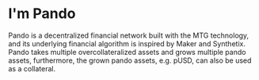 # I'm Pando

Pando is a decentralized financial network built with the MTG technology, and its underlying financial algorithm is inspired by Maker and Synthetix. Pando takes multiple overcollateralized assets and grows multiple pando assets, furthermore, the grown pando assets, e.g. pUSD, can also be used as a collateral.

